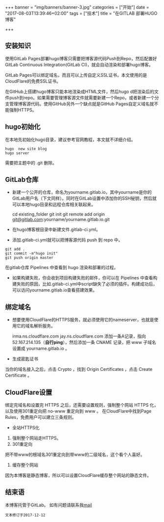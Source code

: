 +++
banner = "img/banners/banner-3.jpg"
categories = ["开始"]
date = "2017-08-03T13:39:46+02:00"
tags = ["技术"]
title = "在GITLAB 部署HUGO博客"

+++
## 安装知识

使用GitLab Pages部署hugo博客只需要把博客源代码Push到Repo，然后配置好GitLab Continuous Integration(GitLab CI)，就会自动渲染和部署hugo博客。

<!--more-->

GitLab Pages可以绑定域名，而且可以上传自定义SSL证书，本文使用的是CloudFlare的免费SSL证书。

在GitHub上搭建hugo博客只能本地渲染成HTML文件，然后hugo d把渲染后的文件push到repo。如果需要管理博客源文件就需要新建一个Repo，或者新建一个分支管理博客源代码。使用GitHub另外一个缺点就是GitHub Pages自定义域名就不能强制HTTPS。

## hugo初始化

在本地先初始化hugo目录，建议参考官网教程，本文就不详细介绍。

    hugo  new site blog
    hugo server

需要把主题中的 .git 删除。

## GitLab仓库

* 新建一个公开的仓库，命名为yourname.gitlab.io，其中yourname是你的GitLab用户名（下文同样）。同时在GitLab设置中添加你的SSH秘钥，然后就可以本地hugo目录和远程仓库相关联起来。

    cd existing_folder
    git init
    git remote add origin git@gitlab.com:yourname/yourname.gitlab.io.git

* 在hugo博客根目录中新建文件.gitlab-ci.yml。
* 添加.gitlab-ci.yml就可以把博客源代码 push 到 repo 中。

``` 
git add .
git commit -m"hugo init"
git push origin master 
```

在gitlab仓库 Pipelines 中查看到 hugo 渲染和部署的过程。

* 如果构建失败，你会收到项目构建失败的邮件，你可以在 Pipelines 中查看构建失败的原因，比如.gitlab-ci.yml中script缺失了必须的插件。构建成功后，可以访问yourname.gitlab.io查看搭建效果。

## 绑定域名

* 想要使用CloudFlare的HTTPS服务，就必须使用它的nameserver，也就是使用它的域名解析服务。

    irma.ns.cloudflare.com
    jay.ns.cloudflare.com
    添加一条A记录，指向52.167.214.135（**自行ping**），然后添加一条 CNAME 记录，把 www 子域名设置成 yourname.gitlab.io 。

* 生成密匙证书

当你的域名接入之后，点击 Crypto ，找到 Origin Certificates ，点击 Create Certificate 。

## CloudFlare设置

绑定完域名和设置完 HTTPS 之后，还需要设置规则，强制整个网站 HTTPS 化，以及使用301重定向把 no-www 重定向到 www 。
在CloudFlare中找到Page Rules，免费用户可以建立三条规则。

* 全站HTTPS化

1. 强制整个网站走HTTPS。
2. 301重定向

把不带www的根域名301重定向到带www的二级域名，这个看个人喜好。

1. 缓存整个网站

因为本博客是静态博客，所以可以设置CloudFlare缓存整个网站的静态文件。

## 结束语

本博客托管于GitLab。
如有问题请联系我[mail](chunxiaqiu13@gmail.com)  

`文本修订于2017-12-12`